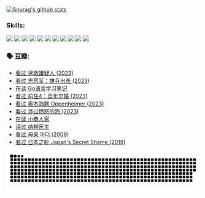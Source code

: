 
[![Anurag's github stats](https://github-readme-stats.vercel.app/api?username=w940853815)](https://github.com/anuraghazra/github-readme-stats)

### Skills:

<code><img height="32" src="https://cdn.jsdelivr.net/npm/simple-icons@v5/icons/python.svg"></code>
<code><img height="32" src="https://cdn.jsdelivr.net/npm/simple-icons@v5/icons/javascript.svg"></code>
<code><img height="32" src="https://cdn.jsdelivr.net/npm/simple-icons@v5/icons/django.svg"></code>
<code><img height="32" src="https://cdn.jsdelivr.net/npm/simple-icons@v5/icons/flask.svg"></code>
<code><img height="32" src="https://cdn.jsdelivr.net/npm/simple-icons@v5/icons/vuetify.svg"></code>
<code><img height="32" src="https://cdn.jsdelivr.net/npm/simple-icons@v5/icons/git.svg"></code>
<code><img height="32" src="https://cdn.jsdelivr.net/npm/simple-icons@v5/icons/docker.svg"></code>
<code><img height="32" src="https://cdn.jsdelivr.net/npm/simple-icons@v5/icons/postgresql.svg"></code>
<code><img height="32" src="https://cdn.jsdelivr.net/npm/simple-icons@v5/icons/elasticsearch.svg"></code>
<code><img height="32" src="https://cdn.jsdelivr.net/npm/simple-icons@v5/icons/macos.svg"></code>
<code><img height="32" src="https://cdn.jsdelivr.net/npm/simple-icons@v5/icons/linux.svg"></code>

### 🗣 豆瓣:

<!-- DOUBAN-ACTIVITIES:START -->
- [看过 拯救嫌疑人‎ (2023)](https://www.douban.com/people/136069238/status/4477421513/?_i=04600933)
- [看过 志愿军：雄兵出击‎ (2023)](https://www.douban.com/people/136069238/status/4465247367/?_i=04600933)
- [在读 Go语言学习笔记](https://www.douban.com/people/136069238/status/4459852901/?_i=04600933)
- [看过 前任4：英年早婚‎ (2023)](https://www.douban.com/people/136069238/status/4458320768/?_i=04600933)
- [看过 奥本海默 Oppenheimer‎ (2023)](https://www.douban.com/people/136069238/status/4454740976/?_i=04600933)
- [看过 涉过愤怒的海‎ (2023)](https://www.douban.com/people/136069238/status/4449502811/?_i=04600933)
- [在读 小巷人家](https://www.douban.com/people/136069238/status/4445749134/?_i=04600933)
- [读过 纳粹医生](https://www.douban.com/people/136069238/status/4445748598/?_i=04600933)
- [看过 母亲 마더‎ (2009)](https://www.douban.com/people/136069238/status/4442102172/?_i=04600933)
- [看过 日本之耻 Japan's Secret Shame‎ (2018)](https://www.douban.com/people/136069238/status/4431579101/?_i=04600933)
<!-- DOUBAN-ACTIVITIES:END -->


![Snake animation](https://raw.githubusercontent.com/w940853815/w940853815/output/github-contribution-grid-snake.svg)

<!--
**w940853815/w940853815** is a ✨ _special_ ✨ repository because its `README.md` (this file) appears on your GitHub profile.

Here are some ideas to get you started:

- 🔭 I’m currently working on ...
- 🌱 I’m currently learning ...
- 👯 I’m looking to collaborate on ...
- 🤔 I’m looking for help with ...
- 💬 Ask me about ...
- 📫 How to reach me: ...
- 😄 Pronouns: ...
- ⚡ Fun fact: ...
-->
